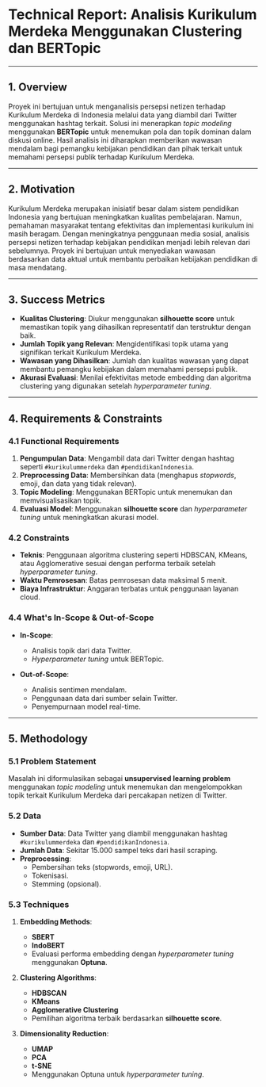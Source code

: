 # **Technical Report: Analisis Kurikulum Merdeka Menggunakan Clustering dan BERTopic**

---

## **1. Overview**

Proyek ini bertujuan untuk menganalisis persepsi netizen terhadap Kurikulum Merdeka di Indonesia melalui data yang diambil dari Twitter menggunakan hashtag terkait. Solusi ini menerapkan *topic modeling* menggunakan **BERTopic** untuk menemukan pola dan topik dominan dalam diskusi online. Hasil analisis ini diharapkan memberikan wawasan mendalam bagi pemangku kebijakan pendidikan dan pihak terkait untuk memahami persepsi publik terhadap Kurikulum Merdeka.

---

## **2. Motivation**

Kurikulum Merdeka merupakan inisiatif besar dalam sistem pendidikan Indonesia yang bertujuan meningkatkan kualitas pembelajaran. Namun, pemahaman masyarakat tentang efektivitas dan implementasi kurikulum ini masih beragam. Dengan meningkatnya penggunaan media sosial, analisis persepsi netizen terhadap kebijakan pendidikan menjadi lebih relevan dari sebelumnya. Proyek ini bertujuan untuk menyediakan wawasan berdasarkan data aktual untuk membantu perbaikan kebijakan pendidikan di masa mendatang.

---

## **3. Success Metrics**

- **Kualitas Clustering**: Diukur menggunakan **silhouette score** untuk memastikan topik yang dihasilkan representatif dan terstruktur dengan baik.
- **Jumlah Topik yang Relevan**: Mengidentifikasi topik utama yang signifikan terkait Kurikulum Merdeka.
- **Wawasan yang Dihasilkan**: Jumlah dan kualitas wawasan yang dapat membantu pemangku kebijakan dalam memahami persepsi publik.
- **Akurasi Evaluasi**: Menilai efektivitas metode embedding dan algoritma clustering yang digunakan setelah *hyperparameter tuning*.

---

## **4. Requirements & Constraints**

### **4.1 Functional Requirements**

1. **Pengumpulan Data**: Mengambil data dari Twitter dengan hashtag seperti `#kurikulummerdeka` dan `#pendidikanIndonesia`.
2. **Preprocessing Data**: Membersihkan data (menghapus *stopwords*, emoji, dan data yang tidak relevan).
3. **Topic Modeling**: Menggunakan BERTopic untuk menemukan dan memvisualisasikan topik.
4. **Evaluasi Model**: Menggunakan **silhouette score** dan *hyperparameter tuning* untuk meningkatkan akurasi model.

### **4.2 Constraints**

- **Teknis**: Penggunaan algoritma clustering seperti HDBSCAN, KMeans, atau Agglomerative sesuai dengan performa terbaik setelah *hyperparameter tuning*.
- **Waktu Pemrosesan**: Batas pemrosesan data maksimal 5 menit.
- **Biaya Infrastruktur**: Anggaran terbatas untuk penggunaan layanan cloud.

### **4.4 What's In-Scope & Out-of-Scope**

- **In-Scope**:  
  - Analisis topik dari data Twitter.  
  - *Hyperparameter tuning* untuk BERTopic.  

- **Out-of-Scope**:  
  - Analisis sentimen mendalam.  
  - Penggunaan data dari sumber selain Twitter.  
  - Penyempurnaan model real-time.

---

## **5. Methodology**

### **5.1 Problem Statement**

Masalah ini diformulasikan sebagai **unsupervised learning problem** menggunakan *topic modeling* untuk menemukan dan mengelompokkan topik terkait Kurikulum Merdeka dari percakapan netizen di Twitter.

### **5.2 Data**

- **Sumber Data**: Data Twitter yang diambil menggunakan hashtag `#kurikulummerdeka` dan `#pendidikanIndonesia`.  
- **Jumlah Data**: Sekitar 15.000 sampel teks dari hasil scraping.  
- **Preprocessing**:  
  - Pembersihan teks (stopwords, emoji, URL).  
  - Tokenisasi.  
  - Stemming (opsional).

### **5.3 Techniques**

1. **Embedding Methods**:  
   - **SBERT**  
   - **IndoBERT**  
   - Evaluasi performa embedding dengan *hyperparameter tuning* menggunakan **Optuna**.

2. **Clustering Algorithms**:  
   - **HDBSCAN**  
   - **KMeans**  
   - **Agglomerative Clustering**  
   - Pemilihan algoritma terbaik berdasarkan **silhouette score**.

3. **Dimensionality Reduction**:  
   - **UMAP**  
   - **PCA**  
   - **t-SNE**  
   - Menggunakan Optuna untuk *hyperparameter tuning*.
